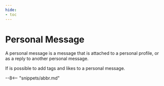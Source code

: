 ```yaml
---
hide:
- toc
---
```


<!-- SPDX-License-Identifier: CC-BY-4.0 -->
<!-- Copyright Contributors to the ODPi Egeria project. -->

# Personal Message

A personal message is a message that is attached to a personal
profile, or as a reply to another personal message.

If is possible to add tags and likes to a personal message.




--8<-- "snippets/abbr.md"